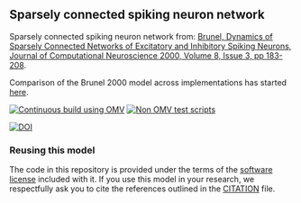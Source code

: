 ## Sparsely connected spiking neuron network

Sparsely connected spiking neuron network from: [Brunel, Dynamics of Sparsely Connected Networks of Excitatory and Inhibitory Spiking Neurons, Journal of Computational Neuroscience 2000, Volume 8, Issue 3, pp 183-208](http://link.springer.com/article/10.1023%2FA%3A1008925309027).

Comparison of the Brunel 2000 model across implementations has started [here](NEST/README.md). 

[![Continuous build using OMV](https://github.com/OpenSourceBrain/Brunel2000/actions/workflows/omv-ci.yml/badge.svg)](https://github.com/OpenSourceBrain/Brunel2000/actions/workflows/omv-ci.yml) [![Non OMV test scripts](https://github.com/OpenSourceBrain/Brunel2000/actions/workflows/non-omv.yml/badge.svg)](https://github.com/OpenSourceBrain/Brunel2000/actions/workflows/non-omv.yml)

[![DOI](https://www.zenodo.org/badge/9031229.svg)](https://www.zenodo.org/badge/latestdoi/9031229)

### Reusing this model

The code in this repository is provided under the terms of the [software license](LICENSE) included with it. If you use this model in your research, we respectfully ask you to cite the references outlined in the [CITATION](CITATION.md) file.


